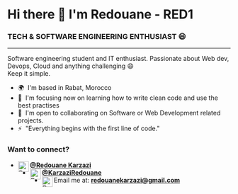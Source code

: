 # Hi there 👋 I'm Redouane - RED1
### TECH & SOFTWARE ENGINEERING ENTHUSIAST 😄
------------------
Software engineering student and IT enthusiast. Passionate about Web dev, Devops, Cloud and anything challenging 😄 \
Keep it simple.


* 🌍  I'm based in Rabat, Morocco
* 🧠  I'm focusing now on learning how to write clean code and use the best practises 
* 🤝  I'm open to collaborating on Software or Web Development related projects.
* ⚡  "Everything begins with the first line of code."


###     Want to connect?
- <img align="left" alt="Red1 - LinkedIn" width="24px" src="https://img.icons8.com/fluency/50/000000/linkedin.png" />[**@Redouane Karzazi**][linkedin]
- <img align="left" alt="Red1 - Twitter" width="24px" src="https://img.icons8.com/color/48/000000/twitter-squared.png"/>[**@KarzaziRedouane**][twitter]
- <img align="left" alt="Red1 - Mail" width="24px" src="https://img.icons8.com/color/48/000000/new-post.png"/> Email me at: **redouanekarzazi@gmail.com**

<!--
![Red1's GitHub stats](https://github-readme-stats.vercel.app/api?username=gitRedDev&show_icons=true&theme=dracula&count_private=true) 
-->

<!--
## Languages and Tools:


[<img aligh="left" alt="Red1 - VScode" width="30px"  src="https://img.icons8.com/color/48/000000/visual-studio-code-2019.png"/>][vscode]
[<img aligh="left" alt="Red1 - Android Studio" width="30px" src="https://img.icons8.com/color/48/000000/android-studio--v3.png"/>][androidstudio]
[<img aligh="left" alt="Red1 - Pycharm" width="30px"  src="https://img.icons8.com/color/48/000000/pycharm.png"/>][pycharm]
[<img aligh="left" alt="Red1 - html" width="30px"  src="https://img.icons8.com/color/48/000000/html-5--v1.png"/>][html]
[<img aligh="left" alt="Red1 - css" width="30px"  src="https://img.icons8.com/color/48/000000/css3.png"/>][css]
[<img aligh="left" alt="Red1 - js" width="30px"  src="https://img.icons8.com/color/48/000000/javascript--v1.png"/>][js]
[<img aligh="left" alt="Red1 - py" width="30px"  src="https://img.icons8.com/color/48/000000/python.png"/>][python]
[<img aligh="left" alt="Red1 - nodejs" width="30px"  src="https://img.icons8.com/color/48/000000/nodejs.png"/>][nodejs]
[<img aligh="left" alt="Red1 - express" height="25px"  src="https://camo.githubusercontent.com/0566752248b4b31b2c4bdc583404e41066bd0b6726f310b73e1140deefcc31ac/68747470733a2f2f692e636c6f756475702e636f6d2f7a6659366c4c376546612d3330303078333030302e706e67"/>][express]
[<img aligh="left" alt="Red - react" width="30px"  src="https://img.icons8.com/color/48/000000/react-native.png"/>][reactjs]
<img  alt="SQL" width="30px" src="https://img.icons8.com/color/48/000000/sql.png" />
[<img aligh="left" alt="Red - mysql" width="30px"  src="https://img.icons8.com/color/48/000000/mysql-logo.png"/>][mysql]
[<img align="left" alt="Git" width="30px" src="https://img.icons8.com/color/48/000000/git.png" />][git]
[<img aligh="left" alt="Red - java" width="30px"  src="https://img.icons8.com/color/48/000000/java.png"/>][java]
-->


<!-- socials -->
[linkedin]: https://www.linkedin.com/in/redouane-karzazi-0a301a207/
[twitter]: https://twitter.com/KarzaziRedouane
[email]: redouanekarzazi@gmail.com

<!-- tools -->
[vscode]: https://code.visualstudio.com/
[androidstudio]: https://developer.android.com/studio
[pycharm]: https://www.jetbrains.com/pycharm/
[intellij]: https://www.jetbrains.com/idea/

<!-- technologies -->
[html]:https://developer.mozilla.org/en-US/docs/Web/HTML
[css]: https://www.w3schools.com/css/
[js]: https://www.javascript.com/
[reactjs]:https://reactjs.org/
[reactnative]:https://reactnative.dev/
[express]:https://expressjs.com/
[nodejs]:https://nodejs.org/en/
[python]:https://www.python.org/
[mysql]:https://www.mysql.com/
[c]:'https://en.wikipedia.org/wiki/C_(programming_language)'
[cpp]:https://en.wikipedia.org/wiki/C%2B%2B
[java]:https://www.oracle.com/java/technologies/
[git]:https://git-scm.com/
